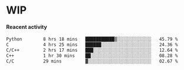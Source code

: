 # WIP

#### Reacent activity
<!--START_SECTION:waka-->

```txt
Python        8 hrs 18 mins   ███████████▒░░░░░░░░░░░░░   45.79 %
C             4 hrs 25 mins   ██████░░░░░░░░░░░░░░░░░░░   24.36 %
C/C++         2 hrs 17 mins   ███░░░░░░░░░░░░░░░░░░░░░░   12.64 %
C++           1 hr 30 mins    ██░░░░░░░░░░░░░░░░░░░░░░░   08.28 %
C/C           29 mins         ▓░░░░░░░░░░░░░░░░░░░░░░░░   02.67 %
```

<!--END_SECTION:waka--> 
